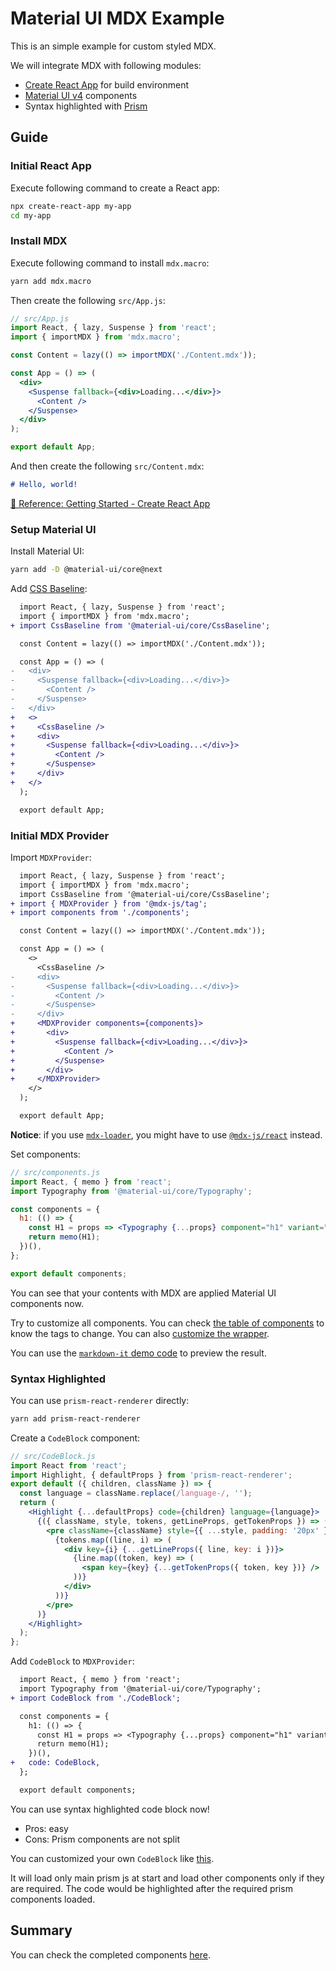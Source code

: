 # Material UI MDX Example

This is an simple example for custom styled MDX.

We will integrate MDX with following modules:

- [Create React App](https://facebook.github.io/create-react-app/) for build environment
- [Material UI v4](https://next.material-ui.com/) components
- Syntax highlighted with [Prism](https://prismjs.com/)

## Guide

### Initial React App

Execute following command to create a React app:

```bash
npx create-react-app my-app
cd my-app
```

### Install MDX

Execute following command to install `mdx.macro`:

```bash
yarn add mdx.macro
```

Then create the following `src/App.js`:

```jsx
// src/App.js
import React, { lazy, Suspense } from 'react';
import { importMDX } from 'mdx.macro';

const Content = lazy(() => importMDX('./Content.mdx'));

const App = () => (
  <div>
    <Suspense fallback={<div>Loading...</div>}>
      <Content />
    </Suspense>
  </div>
);

export default App;
```

And then create the following `src/Content.mdx`:

```md
# Hello, world!
```

[🔗 Reference: Getting Started - Create React App](https://mdxjs.com/getting-started/create-react-app)

### Setup Material UI

Install Material UI:

```bash
yarn add -D @material-ui/core@next
```

Add [CSS Baseline](https://material-ui.com/style/css-baseline/):

```diff
  import React, { lazy, Suspense } from 'react';
  import { importMDX } from 'mdx.macro';
+ import CssBaseline from '@material-ui/core/CssBaseline';

  const Content = lazy(() => importMDX('./Content.mdx'));

  const App = () => (
-   <div>
-     <Suspense fallback={<div>Loading...</div>}>
-       <Content />
-     </Suspense>
-   </div>
+   <>
+     <CssBaseline />
+     <div>
+       <Suspense fallback={<div>Loading...</div>}>
+         <Content />
+       </Suspense>
+     </div>
+   </>
  );

  export default App;
```

### Initial MDX Provider

Import `MDXProvider`:

```diff
  import React, { lazy, Suspense } from 'react';
  import { importMDX } from 'mdx.macro';
  import CssBaseline from '@material-ui/core/CssBaseline';
+ import { MDXProvider } from '@mdx-js/tag';
+ import components from './components';

  const Content = lazy(() => importMDX('./Content.mdx'));

  const App = () => (
    <>
      <CssBaseline />
-     <div>
-       <Suspense fallback={<div>Loading...</div>}>
-         <Content />
-       </Suspense>
-     </div>
+     <MDXProvider components={components}>
+       <div>
+         <Suspense fallback={<div>Loading...</div>}>
+           <Content />
+         </Suspense>
+       </div>
+     </MDXProvider>
    </>
  );

  export default App;
```

**Notice**: if you use [`mdx-loader`](https://mdxjs.com/getting-started/webpack#webpack), you might have to use [`@mdx-js/react`](https://mdxjs.com/getting-started/#mdxprovider) instead.

Set components:

```jsx
// src/components.js
import React, { memo } from 'react';
import Typography from '@material-ui/core/Typography';

const components = {
  h1: (() => {
    const H1 = props => <Typography {...props} component="h1" variant="h1" />;
    return memo(H1);
  })(),
};

export default components;
```

You can see that your contents with MDX are applied Material UI components now.

Try to customize all components. You can check [the table of components](https://mdxjs.com/getting-started#table-of-components) to know the tags to change. You can also [customize the wrapper](https://mdxjs.com/guides/wrapper-customization#using-the-wrapper-for-layout).

You can use the [`markdown-it` demo code](./https://markdown-it.github.io/) to preview the result.

### Syntax Highlighted

You can use `prism-react-renderer` directly:

```bash
yarn add prism-react-renderer
```

Create a `CodeBlock` component:

```jsx
// src/CodeBlock.js
import React from 'react';
import Highlight, { defaultProps } from 'prism-react-renderer';
export default ({ children, className }) => {
  const language = className.replace(/language-/, '');
  return (
    <Highlight {...defaultProps} code={children} language={language}>
      {({ className, style, tokens, getLineProps, getTokenProps }) => (
        <pre className={className} style={{ ...style, padding: '20px' }}>
          {tokens.map((line, i) => (
            <div key={i} {...getLineProps({ line, key: i })}>
              {line.map((token, key) => (
                <span key={key} {...getTokenProps({ token, key })} />
              ))}
            </div>
          ))}
        </pre>
      )}
    </Highlight>
  );
};
```

Add `CodeBlock` to `MDXProvider`:

```diff
  import React, { memo } from 'react';
  import Typography from '@material-ui/core/Typography';
+ import CodeBlock from './CodeBlock';

  const components = {
    h1: (() => {
      const H1 = props => <Typography {...props} component="h1" variant="h1" />;
      return memo(H1);
    })(),
+   code: CodeBlock,
  };

  export default components;
```

You can use syntax highlighted code block now!

- Pros: easy
- Cons: Prism components are not split

You can customized your own `CodeBlock` like [this](./src/CodeBlock.js).

It will load only main prism js at start and load other components only if they are required. The code would be highlighted after the required prism components loaded.

## Summary

You can check the completed components [here](./src/components.js).
